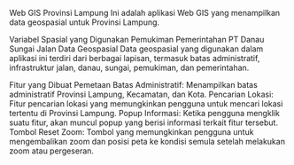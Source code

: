 Web GIS Provinsi Lampung
Ini adalah aplikasi Web GIS yang menampilkan data geospasial untuk Provinsi Lampung.

Variabel Spasial yang Digunakan
Pemukiman
Pemerintahan PT
Danau
Sungai
Jalan
Data Geospasial
Data geospasial yang digunakan dalam aplikasi ini terdiri dari berbagai lapisan, termasuk batas administratif, infrastruktur jalan, danau, sungai, pemukiman, dan pemerintahan.

Fitur yang Dibuat
Pemetaan Batas Administratif: Menampilkan batas administratif Provinsi Lampung, Kecamatan, dan Kota.
Pencarian Lokasi: Fitur pencarian lokasi yang memungkinkan pengguna untuk mencari lokasi tertentu di Provinsi Lampung.
Popup Informasi: Ketika pengguna mengklik suatu fitur, akan muncul popup yang berisi informasi terkait fitur tersebut.
Tombol Reset Zoom: Tombol yang memungkinkan pengguna untuk mengembalikan zoom dan posisi peta ke kondisi semula setelah melakukan zoom atau pergeseran.
